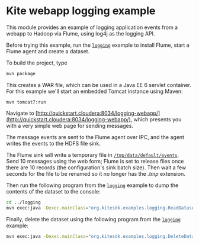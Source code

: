 Kite webapp logging example
==========================

This module provides an example of logging application events from a webapp to Hadoop
via Flume, using log4j as the logging API.

Before trying this example, run the [`logging`](../logging) example to install Flume,
start a Flume agent and create a dataset.

To build the project, type

```bash
mvn package
```

This creates a WAR file, which can be used in a Java EE 6 servlet container. For
this example we'll start an embedded Tomcat instance using Maven:

```
mvn tomcat7:run
```

Navigate to [http://quickstart.cloudera:8034/logging-webapp/](http://quickstart.cloudera:8034/logging-webapp/),
which presents you with a very simple web page for sending messages.

The message events are sent to the Flume agent
over IPC, and the agent writes the events to the HDFS file sink.

The Flume sink will write a temporary file in [`/tmp/data/default/events`](http://quickstart.cloudera:8888/filebrowser/#/tmp/data/default/events).
Send 10 messages using the web form; Flume is set to release files once there
are 10 records (the configuration's sink batch size). Then wait a few seconds
for the file to be renamed so it no longer has the _.tmp_ extension.

Then run the following program from the [`logging`](../logging) example to dump the contents
of the dataset to the console:

```bash
cd ../logging
mvn exec:java -Dexec.mainClass="org.kitesdk.examples.logging.ReadDataset"
```

Finally, delete the dataset using the following program from the [`logging`](../logging)
example:

```bash
mvn exec:java -Dexec.mainClass="org.kitesdk.examples.logging.DeleteDataset"
```
